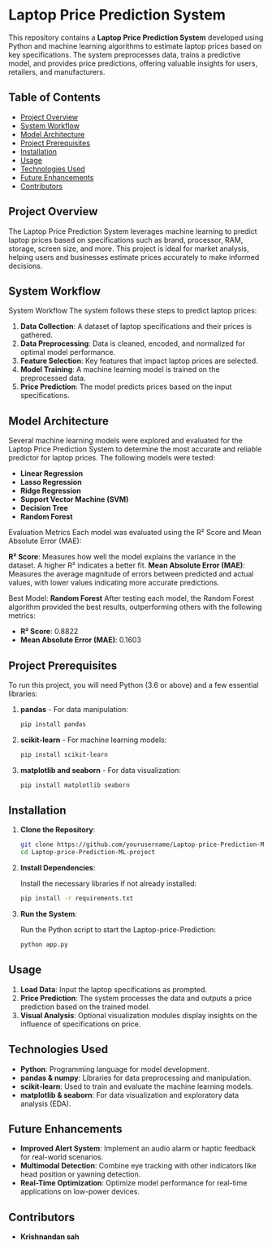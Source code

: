 # Laptop Price Prediction System

This repository contains a **Laptop Price Prediction System** developed using Python and machine learning algorithms to estimate laptop prices based on key specifications. The system preprocesses data, trains a predictive model, and provides price predictions, offering valuable insights for users, retailers, and manufacturers.

## Table of Contents

- [Project Overview](#project-overview)
- [System Workflow](#system-workflow)
- [Model Architecture](#model-architecture)
- [Project Prerequisites](#project-prerequisites)
- [Installation](#installation)
- [Usage](#usage)
- [Technologies Used](#technologies-used)
- [Future Enhancements](#future-enhancements)
- [Contributors](#contributors)

## Project Overview

The Laptop Price Prediction System leverages machine learning to predict laptop prices based on specifications such as brand, processor, RAM, storage, screen size, and more. This project is ideal for market analysis, helping users and businesses estimate prices accurately to make informed decisions.

## System Workflow

System Workflow
The system follows these steps to predict laptop prices:

1. **Data Collection**: A dataset of laptop specifications and their prices is gathered.
2. **Data Preprocessing**: Data is cleaned, encoded, and normalized for optimal model performance.
3. **Feature Selection**: Key features that impact laptop prices are selected.
4. **Model Training**: A machine learning model is trained on the preprocessed data.
5. **Price Prediction**: The model predicts prices based on the input specifications.

## Model Architecture
Several machine learning models were explored and evaluated for the Laptop Price Prediction System to determine the most accurate and reliable predictor for laptop prices. The following models were tested:

- **Linear Regression**
- **Lasso Regression**
- **Ridge Regression**
- **Support Vector Machine (SVM)**
- **Decision Tree**
- **Random Forest**

Evaluation Metrics
Each model was evaluated using the R² Score and Mean Absolute Error (MAE):

**R² Score**: Measures how well the model explains the variance in the dataset. A higher R² indicates a better fit.
**Mean Absolute Error (MAE)**: Measures the average magnitude of errors between predicted and actual values, with lower values indicating more accurate predictions.

Best Model: **Random Forest**
After testing each model, the Random Forest algorithm provided the best results, outperforming others with the following metrics:

- **R² Score**: 0.8822
- **Mean Absolute Error (MAE)**: 0.1603



## Project Prerequisites

To run this project, you will need Python (3.6 or above) and a few essential libraries:

1. **pandas** - For data manipulation:
   ```bash
   pip install pandas
   ```

2. **scikit-learn** - For machine learning models:
   ```bash
   pip install scikit-learn
   ```

3. **matplotlib and seaborn** - For data visualization:
   ```bash
   pip install matplotlib seaborn
   ```

## Installation

1. **Clone the Repository**:

   ```bash
   git clone https://github.com/yourusername/Laptop-price-Prediction-ML-project.git
   cd Laptop-price-Prediction-ML-project
   ```

2. **Install Dependencies**:

   Install the necessary libraries if not already installed:

   ```bash
   pip install -r requirements.txt
   ```

3. **Run the System**:

   Run the Python script to start the Laptop-price-Prediction:

   ```bash
   python app.py
   ```

## Usage

1. **Load Data**: Input the laptop specifications as prompted.
2. **Price Prediction**: The system processes the data and outputs a price prediction based on the trained model.
3. **Visual Analysis**: Optional visualization modules display insights on the influence of specifications on price.

## Technologies Used

- **Python**: Programming language for model development.
- **pandas & numpy**: Libraries for data preprocessing and manipulation.
- **scikit-learn**: Used to train and evaluate the machine learning models.
- **matplotlib & seaborn**: For data visualization and exploratory data analysis (EDA).



## Future Enhancements

- **Improved Alert System**: Implement an audio alarm or haptic feedback for real-world scenarios.
- **Multimodal Detection**: Combine eye tracking with other indicators like head position or yawning detection.
- **Real-Time Optimization**: Optimize model performance for real-time applications on low-power devices.

## Contributors

- **Krishnandan sah**
